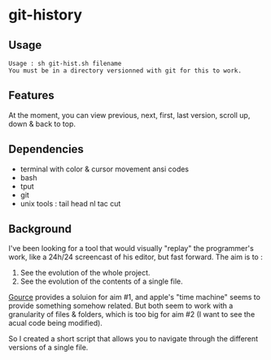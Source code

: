 git-history
===========

Usage
-----

    Usage : sh git-hist.sh filename
    You must be in a directory versionned with git for this to work.

Features
--------

At the moment, you can view previous, next, first, last version, scroll up, down & back to top.

Dependencies
------------

* terminal with color & cursor movement ansi codes
* bash
* tput
* git
* unix tools : tail head nl tac cut

Background
----------

I've been looking for a tool that would visually "replay" the programmer's work, like a 24h/24 screencast of his editor, but fast forward. The aim is to :
1. See the evolution of the whole project.
2. See the evolution of the contents of a single file.

[Gource](http://code.google.com/p/gource/) provides a soluion for aim #1, and apple's "time machine" seems to provide something somehow related. But both seem to work with a granularity of files & folders, which is too big for aim #2 (I want to see the acual code being modified).

So I created a short script that allows you to navigate through the different versions of a single file.
